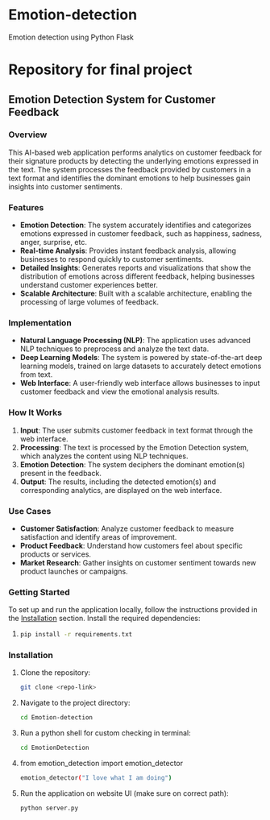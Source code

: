 # Emotion-detection
Emotion detection using Python Flask
# Repository for final project
## Emotion Detection System for Customer Feedback

### Overview

This AI-based web application performs analytics on customer feedback for their signature products by detecting the underlying emotions expressed in the text. The system processes the feedback provided by customers in a text format and identifies the dominant emotions to help businesses gain insights into customer sentiments.

### Features

- **Emotion Detection**: The system accurately identifies and categorizes emotions expressed in customer feedback, such as happiness, sadness, anger, surprise, etc.
- **Real-time Analysis**: Provides instant feedback analysis, allowing businesses to respond quickly to customer sentiments.
- **Detailed Insights**: Generates reports and visualizations that show the distribution of emotions across different feedback, helping businesses understand customer experiences better.
- **Scalable Architecture**: Built with a scalable architecture, enabling the processing of large volumes of feedback.

### Implementation

- **Natural Language Processing (NLP)**: The application uses advanced NLP techniques to preprocess and analyze the text data.
- **Deep Learning Models**: The system is powered by state-of-the-art deep learning models, trained on large datasets to accurately detect emotions from text.
- **Web Interface**: A user-friendly web interface allows businesses to input customer feedback and view the emotional analysis results.

### How It Works

1. **Input**: The user submits customer feedback in text format through the web interface.
2. **Processing**: The text is processed by the Emotion Detection system, which analyzes the content using NLP techniques.
3. **Emotion Detection**: The system deciphers the dominant emotion(s) present in the feedback.
4. **Output**: The results, including the detected emotion(s) and corresponding analytics, are displayed on the web interface.

### Use Cases

- **Customer Satisfaction**: Analyze customer feedback to measure satisfaction and identify areas of improvement.
- **Product Feedback**: Understand how customers feel about specific products or services.
- **Market Research**: Gather insights on customer sentiment towards new product launches or campaigns.

### Getting Started

To set up and run the application locally, follow the instructions provided in the [Installation](#installation) section.
Install the required dependencies:
1. ```bash
   pip install -r requirements.txt

### Installation

1. Clone the repository:
   ```bash
   git clone <repo-link>
   
2. Navigate to the project directory:
   ```bash
   cd Emotion-detection
   
3. Run a python shell for custom checking in terminal:
    ```bash
    cd EmotionDetection

4. from emotion_detection import emotion_detector
    ```bash
    emotion_detector("I love what I am doing")

5. Run the application on website UI (make sure on correct path):
   ```bash
   python server.py
